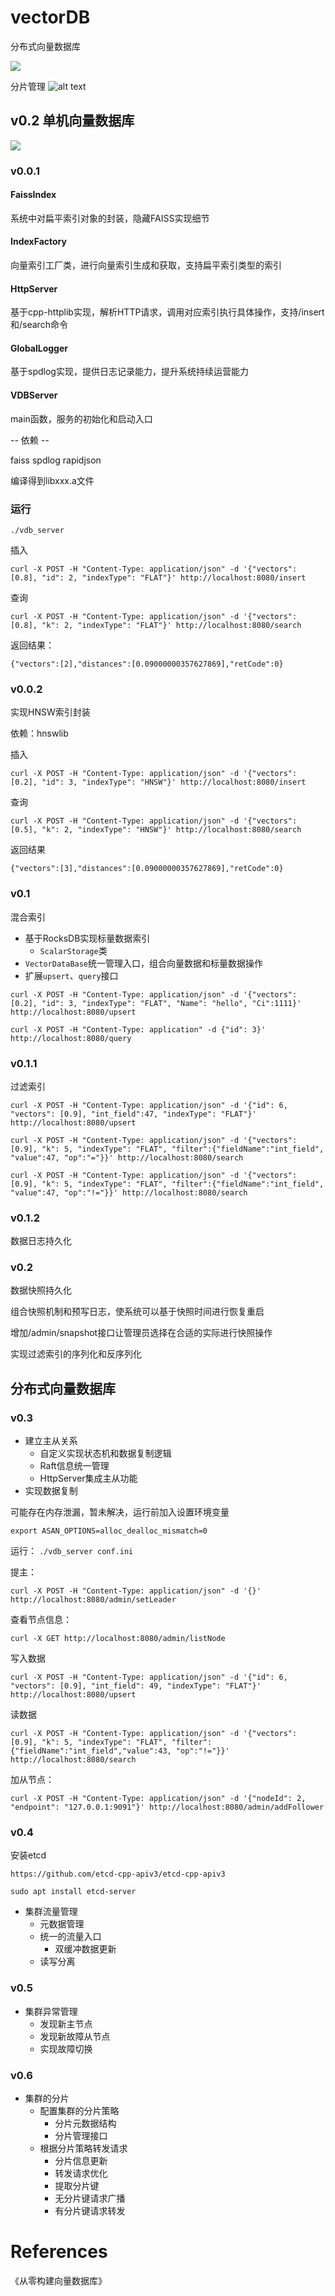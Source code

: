 # vectorDB
分布式向量数据库

![](./distribute.png)

分片管理
![alt text](fenpian.png)

## v0.2 单机向量数据库

![](./stand-alone.png)

### v0.0.1
#### FaissIndex
系统中对扁平索引对象的封装，隐藏FAISS实现细节
#### IndexFactory
向量索引工厂类，进行向量索引生成和获取，支持扁平索引类型的索引
#### HttpServer
基于cpp-httplib实现，解析HTTP请求，调用对应索引执行具体操作，支持/insert和/search命令
#### GlobalLogger 
基于spdlog实现，提供日志记录能力，提升系统持续运营能力
#### VDBServer
main函数，服务的初始化和启动入口

-- 依赖 --

faiss
spdlog
rapidjson

编译得到libxxx.a文件

### 运行

```
./vdb_server
```

插入
```
curl -X POST -H "Content-Type: application/json" -d '{"vectors": [0.8], "id": 2, "indexType": "FLAT"}' http://localhost:8080/insert
```

查询
```
curl -X POST -H "Content-Type: application/json" -d '{"vectors": [0.8], "k": 2, "indexType": "FLAT"}' http://localhost:8080/search
```
返回结果：
```
{"vectors":[2],"distances":[0.09000000357627869],"retCode":0}
```

### v0.0.2
实现HNSW索引封装

依赖：hnswlib

插入
```
curl -X POST -H "Content-Type: application/json" -d '{"vectors": [0.2], "id": 3, "indexType": "HNSW"}' http://localhost:8080/insert
```

查询
```
curl -X POST -H "Content-Type: application/json" -d '{"vectors": [0.5], "k": 2, "indexType": "HNSW"}' http://localhost:8080/search
```

返回结果
```
{"vectors":[3],"distances":[0.09000000357627869],"retCode":0}
```

### v0.1
混合索引
- 基于RocksDB实现标量数据索引
    - `ScalarStorage`类
- `VectorDataBase`统一管理入口，组合向量数据和标量数据操作
- 扩展`upsert`、`query`接口

```
curl -X POST -H "Content-Type: application/json" -d '{"vectors": [0.2], "id": 3, "indexType": "FLAT", "Name": "hello", "Ci":1111}' http://localhost:8080/upsert
```

```
curl -X POST -H "Content-Type: application" -d {"id": 3}' http://localhost:8080/query
```

### v0.1.1
过滤索引

```
curl -X POST -H "Content-Type: application/json" -d '{"id": 6, "vectors": [0.9], "int_field":47, "indexType": "FLAT"}' http://localhost:8080/upsert
```

```
curl -X POST -H "Content-Type: application/json" -d '{"vectors": [0.9], "k": 5, "indexType": "FLAT", "filter":{"fieldName":"int_field", "value":47, "op":"="}}' http://localhost:8080/search
```

```
curl -X POST -H "Content-Type: application/json" -d '{"vectors": [0.9], "k": 5, "indexType": "FLAT", "filter":{"fieldName":"int_field", "value":47, "op":"!="}}' http://localhost:8080/search
```

### v0.1.2
数据日志持久化

### v0.2
数据快照持久化

组合快照机制和预写日志，使系统可以基于快照时间进行恢复重启

增加/admin/snapshot接口让管理员选择在合适的实际进行快照操作

实现过滤索引的序列化和反序列化

## 分布式向量数据库

### v0.3

- 建立主从关系
    - 自定义实现状态机和数据复制逻辑
    - Raft信息统一管理
    - HttpServer集成主从功能
- 实现数据复制

可能存在内存泄漏，暂未解决，运行前加入设置环境变量

`export ASAN_OPTIONS=alloc_dealloc_mismatch=0` 

运行：
`./vdb_server conf.ini`

提主：

`curl -X POST -H "Content-Type: application/json" -d '{}' http://localhost:8080/admin/setLeader`

查看节点信息：

`curl -X GET http://localhost:8080/admin/listNode`

写入数据

`curl -X POST -H "Content-Type: application/json" -d '{"id": 6, "vectors": [0.9], "int_field": 49, "indexType": "FLAT"}' http://localhost:8080/upsert`

读数据

`curl -X POST -H "Content-Type: application/json" -d '{"vectors": [0.9], "k": 5, "indexType": "FLAT", "filter":{"fieldName":"int_field","value":43, "op":"!="}}' http://localhost:8080/search`

加从节点：

`curl -X POST -H "Content-Type: application/json" -d '{"nodeId": 2, "endpoint": "127.0.0.1:9091"}' http://localhost:8080/admin/addFollower`

### v0.4

安装etcd

`https://github.com/etcd-cpp-apiv3/etcd-cpp-apiv3`

`sudo apt install etcd-server`


- 集群流量管理
    - 元数据管理
    - 统一的流量入口
        - 双缓冲数据更新
    - 读写分离

### v0.5
- 集群异常管理
    - 发现新主节点
    - 发现新故障从节点
    - 实现故障切换

### v0.6
- 集群的分片
    - 配置集群的分片策略
        - 分片元数据结构
        - 分片管理接口
    - 根据分片策略转发请求
        - 分片信息更新
        - 转发请求优化
        - 提取分片键
        - 无分片键请求广播
        - 有分片键请求转发
# References
《从零构建向量数据库》
